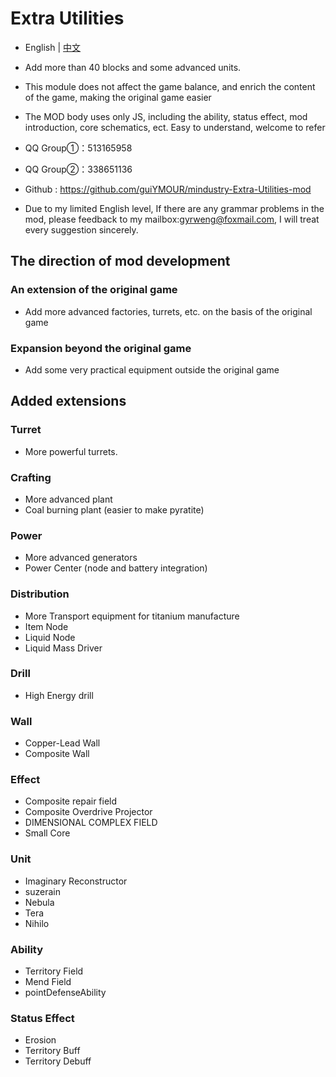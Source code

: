 # Extra Utilities

- English | [中文](README_cn.md)

- Add more than 40 blocks and some advanced units.

- This module does not affect the game balance, and enrich the content of the game, making the original game easier

- The MOD body uses only JS, including the ability, status effect, mod introduction, core schematics, ect. Easy to understand, welcome to refer


- QQ Group①：513165958
- QQ Group②：338651136
- Github : https://github.com/guiYMOUR/mindustry-Extra-Utilities-mod
- Due to my limited English level, If there are any grammar problems in the mod, please feedback to my mailbox:gyrweng@foxmail.com, I will treat every suggestion sincerely.

## The direction of mod development

### An extension of the original game
- Add more advanced factories, turrets, etc. on the basis of the original game

### Expansion beyond the original game
- Add some very practical equipment outside the original game

## Added extensions

### Turret
- More powerful turrets.

### Crafting
- More advanced plant 
- Coal burning plant (easier to make pyratite)

### Power
- More advanced generators 
- Power Center (node and battery integration)

### Distribution
- More Transport equipment for titanium manufacture
- Item Node
- Liquid Node
- Liquid Mass Driver

### Drill
- High Energy drill

### Wall
- Copper-Lead Wall
- Composite Wall

### Effect
- Composite repair field
- Composite Overdrive Projector
- DIMENSIONAL COMPLEX FIELD
- Small Core

### Unit
- Imaginary Reconstructor
- suzerain
- Nebula
- Tera
- Nihilo

### Ability
- Territory Field
- Mend Field
- pointDefenseAbility

### Status Effect
- Erosion
- Territory Buff
- Territory Debuff